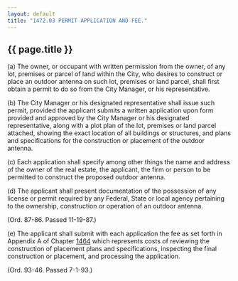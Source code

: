 ```yaml
---
layout: default 
title: "1472.03 PERMIT APPLICATION AND FEE."
---
```


{{ page.title }}
----------------

​(a) The owner, or occupant with written permission from the owner, of
any lot, premises or parcel of land within the City, who desires to
construct or place an outdoor antenna on such lot, premises or land
parcel, shall first obtain a permit to do so from the City Manager, or
his representative.

​(b) The City Manager or his designated representative shall issue such
permit, provided the applicant submits a written application upon form
provided and approved by the City Manager or his designated
representative, along with a plot plan of the lot, premises or land
parcel attached, showing the exact location of all buildings or
structures, and plans and specifications for the construction or
placement of the outdoor antenna.

​(c) Each application shall specify among other things the name and
address of the owner of the real estate, the applicant, the firm or
person to be permitted to construct the proposed outdoor antenna.

​(d) The applicant shall present documentation of the possession of any
license or permit required by any Federal, State or local agency
pertaining to the ownership, construction or operation of an outdoor
antenna.

(Ord. 87-86. Passed 11-19-87.)

​(e) The applicant shall submit with each application the fee as set
forth in Appendix A of Chapter [1464](58d37b9c.html) which represents
costs of reviewing the construction of placement plans and
specifications, inspecting the final construction or placement, and
processing the application.

(Ord. 93-46. Passed 7-1-93.)
